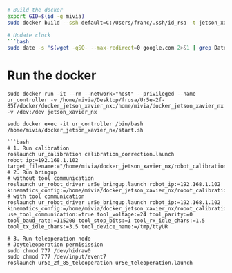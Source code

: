 ```bash
# Build the docker
export GID=$(id -g mivia)
sudo docker build --ssh default=C:/Users/franc/.ssh/id_rsa -t jetson_xavier_nx --build-arg USER_UID=$UID --build-arg USERNAME=$USER --build-arg USER_GID=$GID --build-arg GIT_PERSONAL_TOKEN=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 .

# Update clock
```bash
sudo date -s "$(wget -qSO- --max-redirect=0 google.com 2>&1 | grep Date: | cut -d' ' -f5-8)Z"
```

# Run the docker 
```
sudo docker run -it --rm --network="host" --privileged --name ur_controller -v /home/mivia/Desktop/frosa/Ur5e-2f-85f/docker/docker_jetson_xavier_nx:/home/mivia/docker_jetson_xavier_nx -v /dev:/dev jetson_xavier_nx 

sudo docker exec -it ur_controller /bin/bash /home/mivia/docker_jetson_xavier_nx/start.sh

```bash
# 1. Run calibration
roslaunch ur_calibration calibration_correction.launch robot_ip:=192.168.1.102 target_filename:="/home/mivia/docker_jetson_xavier_nx/robot_calibration.yaml"
# 2. Run bringup
# without tool communication
roslaunch ur_robot_driver ur5e_bringup.launch robot_ip:=192.168.1.102 kinematics_config:=/home/mivia/docker_jetson_xavier_nx/robot_calibration.yaml 
# with tool communication
roslaunch ur_robot_driver ur5e_bringup.launch robot_ip:=192.168.1.102 kinematics_config:=/home/mivia/docker_jetson_xavier_nx/robot_calibration.yaml use_tool_communication:=true tool_voltage:=24 tool_parity:=0 tool_baud_rate:=115200 tool_stop_bits:=1 tool_rx_idle_chars:=1.5 tool_tx_idle_chars:=3.5 tool_device_name:=/tmp/ttyUR 

# 3. Run teleoperation node
# Joyteleoperation permisission
sudo chmod 777 /dev/hidraw0 
sudo chmod 777 /dev/input/event7
roslaunch ur5e_2f_85_teleoperation ur5e_teleoperation.launch
```